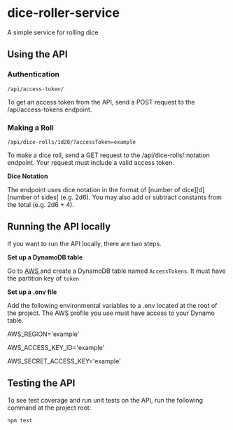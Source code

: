 # dice-roller-service

A simple service for rolling dice

## Using the API

### Authentication

```
/api/access-token/
```

To get an access token from the API, send a POST request to the /api/access-tokens endpoint.

### Making a Roll

```
/api/dice-rolls/1d20/?accessToken=example
```

To make a dice roll, send a GET request to the /api/dice-rolls/:notation endpoint. Your request must include a valid access token.

**Dice Notation**

The endpoint uses dice notation in the format of [number of dice][d][number of sides] (e.g. 2d6). You may also add or subtract constants from the total (e.g. 2d6 + 4).

## Running the API locally

If you want to run the API locally, there are two steps.

**Set up a DynamoDB table**

Go to [AWS ](https://aws.amazon.com/)and create a DynamoDB table named `AccessTokens`. It must have the partition key of `token`

**Set up a .env file**

Add the following environmental variables to a .env located at the root of the project. The AWS profile you use must have access to your Dynamo table.

AWS_REGION='example'

AWS_ACCESS_KEY_ID='example'

AWS_SECRET_ACCESS_KEY='example'

## Testing the API

To see test coverage and run unit tests on the API, run the following command at the project root:

```
npm test
```
